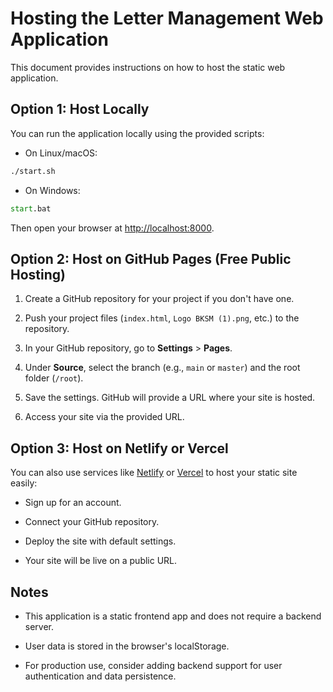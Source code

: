# Hosting the Letter Management Web Application

This document provides instructions on how to host the static web application.

## Option 1: Host Locally

You can run the application locally using the provided scripts:

- On Linux/macOS:

```bash
./start.sh
```

- On Windows:

```bat
start.bat
```

Then open your browser at [http://localhost:8000](http://localhost:8000).

## Option 2: Host on GitHub Pages (Free Public Hosting)

1. Create a GitHub repository for your project if you don't have one.

2. Push your project files (`index.html`, `Logo BKSM (1).png`, etc.) to the repository.

3. In your GitHub repository, go to **Settings** > **Pages**.

4. Under **Source**, select the branch (e.g., `main` or `master`) and the root folder (`/root`).

5. Save the settings. GitHub will provide a URL where your site is hosted.

6. Access your site via the provided URL.

## Option 3: Host on Netlify or Vercel

You can also use services like [Netlify](https://www.netlify.com/) or [Vercel](https://vercel.com/) to host your static site easily:

- Sign up for an account.

- Connect your GitHub repository.

- Deploy the site with default settings.

- Your site will be live on a public URL.

## Notes

- This application is a static frontend app and does not require a backend server.

- User data is stored in the browser's localStorage.

- For production use, consider adding backend support for user authentication and data persistence.
